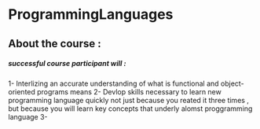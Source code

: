 # ProgrammingLanguages

## About the course :
##### successful course participant will :
1- Interlizing an accurate understanding of what is functional  and object-oriented programs means
2- Devlop skills necessary to learn new programming language quickly
        not just because you reated it three times , but because you will learn key concepts that underly alomst proggramming language
3- 
